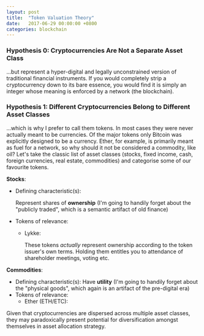 ```yaml
---
layout: post
title:  "Token Valuation Theory"
date:   2017-06-29 00:00:00 +0800
categories: blockchain
---
```


### Hypothesis 0: Cryptocurrencies Are Not a Separate Asset Class
...but represent a hyper-digital and legally unconstrained version of traditional financial instruments. If you would completely strip a cryptocurrency down to its bare essence, you would find it is simply an integer whose meaning is enforced by a network (the blockchain).

### Hypothesis 1: Different Cryptocurrencies Belong to Different Asset Classes
...which is why I prefer to call them tokens. In most cases they were never actually meant to be currencies. Of the major tokens only Bitcoin was explicitly designed to be a currency. Ether, for example, is primarily meant as fuel for a network, so why should it not be considered a commodity, like oil? Let's take the classic list of asset classes (stocks, fixed income, cash, foreign currencies, real estate, commodities) and categorise some of our favourite tokens.

**Stocks**:
* Defining characteristic(s):

  Represent shares of __ownership__ (I'm going to handily forget about the "publicly traded", which is a semantic artifact of old finance)

* Tokens of relevance:
  * Lykke:

    These tokens *actually* represent ownership according to the token issuer's own terms. Holding them entitles you to attendance of shareholder meetings, voting etc.

**Commodities**:
* Defining characteristic(s):
  Have __utility__ (I'm going to handily forget about the "physical goods", which again is an artifact of the pre-digital era)
* Tokens of relevance:
  * Ether (ETH/ETC):








Given that cryptocurrencies are dispersed across multiple asset classes, they may paradoxically present potential for diversification amongst themselves in asset allocation strategy.
